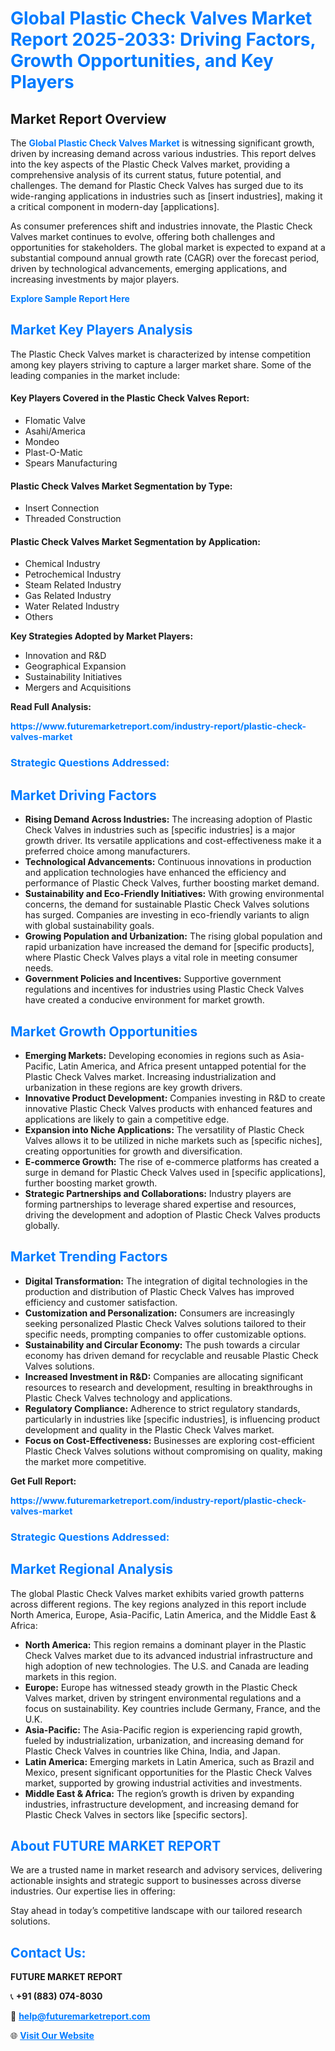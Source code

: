 <h1 style="color: #007BFF;">Global Plastic Check Valves Market Report 2025-2033: Driving Factors, Growth Opportunities, and Key Players</h1>

<section id="overview">
<h2>Market Report Overview</h2>
<p>The <a href="https://www.futuremarketreport.com/industry-report/plastic-check-valves-market" style="color: #007BFF; text-decoration: none;"><strong>Global Plastic Check Valves Market</strong></a> is witnessing significant growth, driven by increasing demand across various industries. This report delves into the key aspects of the Plastic Check Valves market, providing a comprehensive analysis of its current status, future potential, and challenges. The demand for Plastic Check Valves has surged due to its wide-ranging applications in industries such as [insert industries], making it a critical component in modern-day [applications].</p>
<p>As consumer preferences shift and industries innovate, the Plastic Check Valves market continues to evolve, offering both challenges and opportunities for stakeholders. The global market is expected to expand at a substantial compound annual growth rate (CAGR) over the forecast period, driven by technological advancements, emerging applications, and increasing investments by major players.</p>
</section>

<section id="overview">
<p><a href="https://www.futuremarketreport.com/request-sample/reportId=29258" style="color: #007BFF; text-decoration: none;"><strong>Explore Sample Report Here</strong></a></p>
</section>

<section id="key-players">
<h2 style="color: #007BFF;">Market Key Players Analysis</h2>
<p>The Plastic Check Valves market is characterized by intense competition among key players striving to capture a larger market share. Some of the leading companies in the market include:</p>
<h4>Key Players Covered in the Plastic Check Valves Report:</h4>
<ul><li>Flomatic Valve</li><li>Asahi/America</li><li>Mondeo</li><li>Plast-O-Matic</li><li>Spears Manufacturing</li></ul>
<h4>Plastic Check Valves Market Segmentation by Type:</h4>
<ul><li>Insert Connection</li><li>Threaded Construction</li></ul>

<h4>Plastic Check Valves Market Segmentation by Application:</h4>
<ul><li>Chemical Industry</li><li>Petrochemical Industry</li><li>Steam Related Industry</li><li>Gas Related Industry</li><li>Water Related Industry</li><li>Others</li></ul>
<p><strong>Key Strategies Adopted by Market Players:</strong></p>
<ul>
<li>Innovation and R&D</li>
<li>Geographical Expansion</li>
<li>Sustainability Initiatives</li>
<li>Mergers and Acquisitions</li>
</ul>
</section>

<section>
<p><strong>Read Full Analysis: </strong></p><a href="https://www.futuremarketreport.com/industry-report/plastic-check-valves-market" style="color: #007BFF; text-decoration: none;"><strong>https://www.futuremarketreport.com/industry-report/plastic-check-valves-market</strong></a>
<h3 style="color: #007BFF;">Strategic Questions Addressed:</h3>
</section>

<section id="driving-factors">
<h2 style="color: #007BFF;">Market Driving Factors</h2>
<ul>
<li><strong>Rising Demand Across Industries:</strong> The increasing adoption of Plastic Check Valves in industries such as [specific industries] is a major growth driver. Its versatile applications and cost-effectiveness make it a preferred choice among manufacturers.</li>
<li><strong>Technological Advancements:</strong> Continuous innovations in production and application technologies have enhanced the efficiency and performance of Plastic Check Valves, further boosting market demand.</li>
<li><strong>Sustainability and Eco-Friendly Initiatives:</strong> With growing environmental concerns, the demand for sustainable Plastic Check Valves solutions has surged. Companies are investing in eco-friendly variants to align with global sustainability goals.</li>
<li><strong>Growing Population and Urbanization:</strong> The rising global population and rapid urbanization have increased the demand for [specific products], where Plastic Check Valves plays a vital role in meeting consumer needs.</li>
<li><strong>Government Policies and Incentives:</strong> Supportive government regulations and incentives for industries using Plastic Check Valves have created a conducive environment for market growth.</li>
</ul>
</section>

<section id="growth-opportunities">
<h2 style="color: #007BFF;">Market Growth Opportunities</h2>
<ul>
<li><strong>Emerging Markets:</strong> Developing economies in regions such as Asia-Pacific, Latin America, and Africa present untapped potential for the Plastic Check Valves market. Increasing industrialization and urbanization in these regions are key growth drivers.</li>
<li><strong>Innovative Product Development:</strong> Companies investing in R&D to create innovative Plastic Check Valves products with enhanced features and applications are likely to gain a competitive edge.</li>
<li><strong>Expansion into Niche Applications:</strong> The versatility of Plastic Check Valves allows it to be utilized in niche markets such as [specific niches], creating opportunities for growth and diversification.</li>
<li><strong>E-commerce Growth:</strong> The rise of e-commerce platforms has created a surge in demand for Plastic Check Valves used in [specific applications], further boosting market growth.</li>
<li><strong>Strategic Partnerships and Collaborations:</strong> Industry players are forming partnerships to leverage shared expertise and resources, driving the development and adoption of Plastic Check Valves products globally.</li>
</ul>
</section>

<section id="trending-factors">
<h2 style="color: #007BFF;">Market Trending Factors</h2>
<ul>
<li><strong>Digital Transformation:</strong> The integration of digital technologies in the production and distribution of Plastic Check Valves has improved efficiency and customer satisfaction.</li>
<li><strong>Customization and Personalization:</strong> Consumers are increasingly seeking personalized Plastic Check Valves solutions tailored to their specific needs, prompting companies to offer customizable options.</li>
<li><strong>Sustainability and Circular Economy:</strong> The push towards a circular economy has driven demand for recyclable and reusable Plastic Check Valves solutions.</li>
<li><strong>Increased Investment in R&D:</strong> Companies are allocating significant resources to research and development, resulting in breakthroughs in Plastic Check Valves technology and applications.</li>
<li><strong>Regulatory Compliance:</strong> Adherence to strict regulatory standards, particularly in industries like [specific industries], is influencing product development and quality in the Plastic Check Valves market.</li>
<li><strong>Focus on Cost-Effectiveness:</strong> Businesses are exploring cost-efficient Plastic Check Valves solutions without compromising on quality, making the market more competitive.</li>
</ul>
</section>

<section>
<p><strong>Get Full Report: </strong></p><a href="https://www.futuremarketreport.com/industry-report/plastic-check-valves-market" style="color: #007BFF; text-decoration: none;"><strong>https://www.futuremarketreport.com/industry-report/plastic-check-valves-market</strong></a>
<h3 style="color: #007BFF;">Strategic Questions Addressed:</h3>
</section>


<section id="regional-analysis">
<h2 style="color: #007BFF;">Market Regional Analysis</h2>
<p>The global Plastic Check Valves market exhibits varied growth patterns across different regions. The key regions analyzed in this report include North America, Europe, Asia-Pacific, Latin America, and the Middle East & Africa:</p>
<ul>
<li><strong>North America:</strong> This region remains a dominant player in the Plastic Check Valves market due to its advanced industrial infrastructure and high adoption of new technologies. The U.S. and Canada are leading markets in this region.</li>
<li><strong>Europe:</strong> Europe has witnessed steady growth in the Plastic Check Valves market, driven by stringent environmental regulations and a focus on sustainability. Key countries include Germany, France, and the U.K.</li>
<li><strong>Asia-Pacific:</strong> The Asia-Pacific region is experiencing rapid growth, fueled by industrialization, urbanization, and increasing demand for Plastic Check Valves in countries like China, India, and Japan.</li>
<li><strong>Latin America:</strong> Emerging markets in Latin America, such as Brazil and Mexico, present significant opportunities for the Plastic Check Valves market, supported by growing industrial activities and investments.</li>
<li><strong>Middle East & Africa:</strong> The region’s growth is driven by expanding industries, infrastructure development, and increasing demand for Plastic Check Valves in sectors like [specific sectors].</li>
</ul>
</section>

<footer>
<h2 style="color: #007BFF;">About FUTURE MARKET REPORT</h2>
<p>We are a trusted name in market research and advisory services, delivering actionable insights and strategic support to businesses across diverse industries. Our expertise lies in offering:</p>

<p>Stay ahead in today’s competitive landscape with our tailored research solutions.</p>

<h2 style="color: #007BFF;">Contact Us:</h2>
<p><strong>FUTURE MARKET REPORT</strong></p>
<p>📞 <strong>+91 (883) 074-8030</strong></p>
<p>📧 <strong><a href="mailto:help@futuremarketreport.com" style="color: #007BFF;">help@futuremarketreport.com</a></strong></p>
<p>🌐 <strong><a href="https://www.futuremarketreport.com/" style="color: #007BFF;">Visit Our Website</a></strong></p>
</footer>